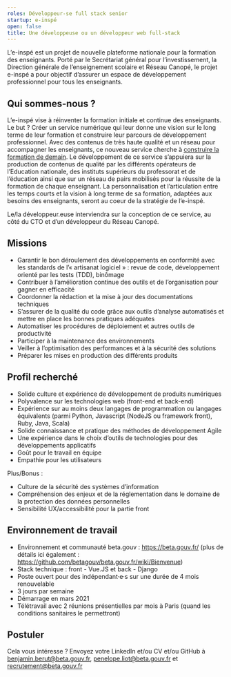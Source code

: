 ```yaml
---
roles: Développeur-se full stack senior
startup: e-inspé
open: false
title: Une développeuse ou un développeur web full-stack
---
```


L’e-inspé est un projet de nouvelle plateforme nationale pour la formation des enseignants. 
Porté par le Secrétariat général pour l’investissement, la Direction générale de l’enseignement scolaire et Réseau Canopé, le projet e-inspé a pour objectif d’assurer un espace de développement professionnel pour tous les enseignants.


## Qui sommes-nous ?

L’e-inspé vise à réinventer la formation initiale et continue des enseignants. Le but ? Créer un  service numérique qui leur donne une vision sur le long terme de leur formation et construire leur parcours de développement professionnel. Avec des contenus de très haute qualité et un réseau pour accompagner les enseignants, ce nouveau service cherche à [construire la formation de demain](https://beta.gouv.fr/startups/e-insp%C3%A9.html).
Le développement de ce service s’appuiera sur la production de contenus de qualité par les différents opérateurs de l’Education nationale, des instituts supérieurs du professorat et de l’éducation ainsi que sur un réseau de pairs mobilisés pour la réussite de la formation de chaque enseignant. La personnalisation et l’articulation entre les temps courts et la vision à long terme de sa formation, adaptées aux besoins des enseignants, seront au coeur de la stratégie de l’e-inspé.

Le/la développeur.euse interviendra sur la conception de ce service, au côté du CTO et d’un développeur du Réseau Canopé.


## Missions
- Garantir le bon déroulement des développements en conformité avec les standards de l’« artisanat logiciel » : revue de code, développement orienté par les tests (TDD), binômage
- Contribuer à l’amélioration continue des outils et de l’organisation pour gagner en efficacité
- Coordonner la rédaction et la mise à jour des documentations techniques
- S’assurer de la qualité du code grâce aux outils d’analyse automatisés et mettre en place les bonnes pratiques adéquates
- Automatiser les procédures de déploiement et autres outils de productivité
- Participer à la maintenance des environnements
- Veiller à l’optimisation des performances et à la sécurité des solutions
- Préparer les mises en production des différents produits


## Profil recherché

- Solide culture et expérience de développement de produits numériques
- Polyvalence sur les technologies web (front-end et back-end)
- Expérience sur au moins deux langages de programmation ou langages équivalents (parmi Python, Javascript (NodeJS ou framework front), Ruby, Java, Scala)
- Solide connaissance et pratique des méthodes de développement Agile
- Une expérience dans le choix d’outils de technologies pour des développements applicatifs
- Goût pour le travail en équipe 
- Empathie pour les utilisateurs 

Plus/Bonus :
- Culture de la sécurité des systèmes d’information
- Compréhension des enjeux et de la réglementation dans le domaine de la protection des données personnelles
- Sensibilité UX/accessibilité pour la partie front



## Environnement de travail

- Environnement et communauté beta.gouv : https://beta.gouv.fr/ (plus de détails ici également : https://github.com/betagouv/beta.gouv.fr/wiki/Bienvenue)
- Stack technique : front - Vue.JS et back - Django
- Poste ouvert pour des indépendant·e·s sur une durée de 4 mois renouvelable
- 3 jours par semaine 
- Démarrage en mars 2021 
- Télétravail avec 2 réunions présentielles par mois à Paris (quand les conditions sanitaires le permettront)



## Postuler

Cela vous intéresse ? Envoyez votre LinkedIn et/ou CV et/ou GitHub à [benjamin.berut@beta.gouv.fr](mailto:benjamin.berut@beta.gouv.fr), [penelope.liot@beta.gouv.fr](mailto:penelope.liot@beta.gouv.fr) et [recrutement@beta.gouv.fr](mailto:recrutement@beta.gouv.fr)
